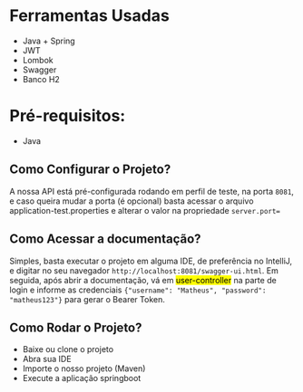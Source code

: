 <h1>Ferramentas Usadas</h1>
<ul>
  <li>Java + Spring</li>
  <li>JWT</li>
  <li>Lombok</li>
  <li>Swagger</li>
  <li>Banco H2</li>
</ul>

<h1>Pré-requisitos:</h1>
<ul>
<li>Java</li>
</ul>

<h2>Como Configurar o Projeto?</h2>
<p>A nossa API está pré-configurada rodando em perfil de teste, na porta <code>8081</code>, e caso queira mudar
a porta (é opcional) basta acessar o arquivo application-test.properties e alterar o valor 
na propriedade <code>server.port=</code></p>

<h2>Como Acessar a documentação?</h2>
<p>Simples, basta executar o projeto em alguma IDE, de preferência no IntelliJ, e digitar
 no seu navegador <code>http://localhost:8081/swagger-ui.html</code>. Em seguida, após abrir 
a documentação, vá em <mark>user-controller</mark> na parte de login e informe as credenciais
<code>{"username": "Matheus", "password": "matheus123"}</code> para gerar o Bearer Token. </p>

<h2>Como Rodar o Projeto?</h2>
<ul>
 <li>Baixe ou clone o projeto</li>
 <li>Abra sua IDE</li>
 <li>Importe o nosso projeto (Maven)</li>
 <li>Execute a aplicação springboot</li>
</ul>